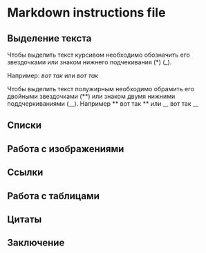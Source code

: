 # Markdown instructions file

## Выделение текста

Чтобы выделить текст курсивом необходимо обозначить его звездочками или знаком нижнего подчекивания (*) (_). 

Например: *вот так* или _вот так_ 

Чтобы выделить текст полужирным необходимо обрамить его двойными звездочками (**) или знаком двумя нижними поддчеркиваниями (__). Например ** вот так **  или __ вот так __ 

## Списки 

## Работа с изображениями 

## Ссылки

## Работа с таблицами 

## Цитаты 

## Заключение

